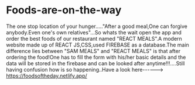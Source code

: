 # Foods-are-on-the-way

The one stop location of your hunger....."After a good meal,One can forgive anybody.Even one's own relatives"...So whats the wait open the app and order the best foods of our restaurant named "REACT MEALS".A modern website made up of REACT JS,CSS,used FIREBASE as a database.The main difference lies between "SAM MEALS" and "REACT MEALS" is that after ordering the food!One has to fill the form with his/her basic details and the data will be stored in the firebase and can be looked after anytime!!!....Still having confusion how is so happening..Have a look here------> https://foodsoftheday.netlify.app/

